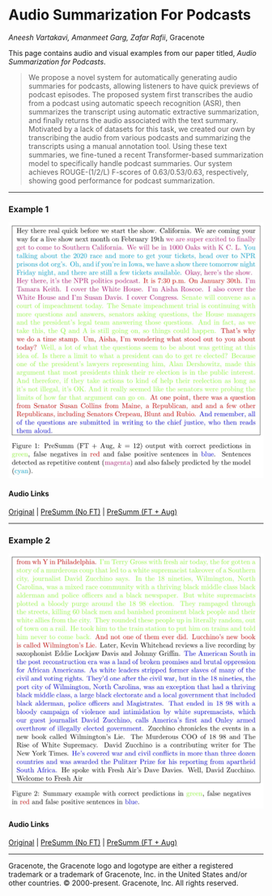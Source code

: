 # Audio Summarization For Podcasts

_Aneesh Vartakavi, Amanmeet Garg, Zafar Rafii_, Gracenote

This page contains audio and visual examples from our paper titled, *Audio Summarization for Podcasts*.

> We propose a novel system for automatically generating audio summaries for podcasts, allowing listeners to have quick previews of podcast episodes. The proposed system first transcribes the audio from a podcast using automatic speech recognition (ASR), then summarizes the transcript using automatic extractive summarization, and finally returns the audio associated with the text summary. Motivated by a lack of datasets for this task, we created our own by transcribing the audio from various podcasts and summarizing the transcripts using a manual annotation tool. Using these text summaries, we fine-tuned a recent Transformer-based summarization model to specifically handle podcast summaries. Our system achieves ROUGE-(1/2/L) F-scores of 0.63/0.53/0.63, respectively, showing good performance for podcast summarization.

---
### Example 1

![Figure 1](./images/PodSumm_fig1.jpg?raw=true)
#### Audio Links
[Original]() |
[PreSumm (No FT)](./audio/PodSumm_1_no_ft.mp3?raw=true) |
[PreSumm (FT + Aug)](./audio/PodSumm_1_ft.mp3?raw=true)

---
### Example 2

![Figure 2](./images/PodSumm_fig2.jpg)
#### Audio Links
[Original]() |
[PreSumm (No FT)](./audio/PodSumm_2_no_ft.mp3?raw=true) |
[PreSumm (FT + Aug)](./audio/PodSumm_2_ft.mp3?raw=true)

---
Gracenote, the Gracenote logo and logotype are either a registered trademark or a trademark of Gracenote, Inc. in the United States and/or other countries. © 2000-present. Gracenote, Inc. All rights reserved.  
